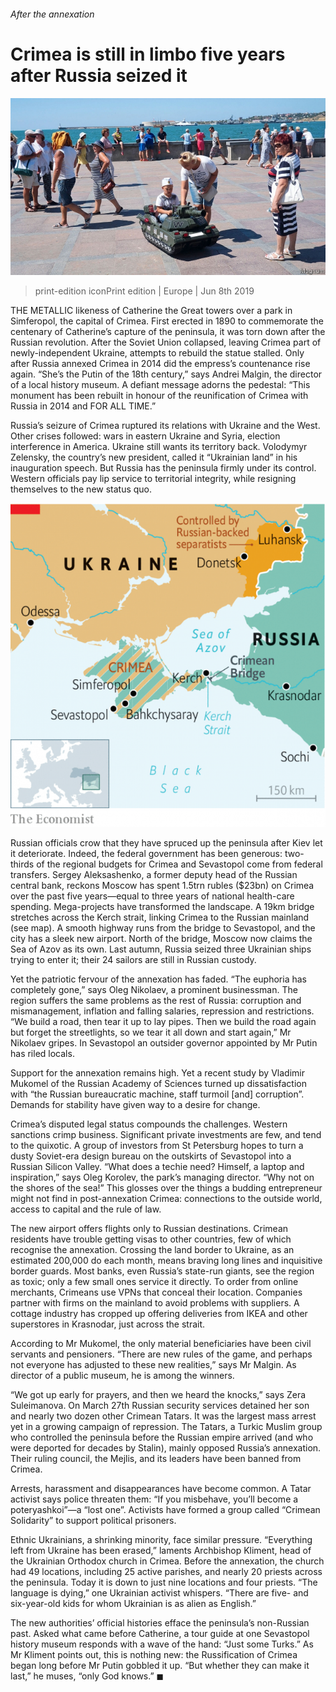 ###### After the annexation

# Crimea is still in limbo five years after Russia seized it 

![image](images/20190608_EUP002_0.jpg) 

> print-edition iconPrint edition | Europe | Jun 8th 2019 

THE METALLIC likeness of Catherine the Great towers over a park in Simferopol, the capital of Crimea. First erected in 1890 to commemorate the centenary of Catherine’s capture of the peninsula, it was torn down after the Russian revolution. After the Soviet Union collapsed, leaving Crimea part of newly-independent Ukraine, attempts to rebuild the statue stalled. Only after Russia annexed Crimea in 2014 did the empress’s countenance rise again. “She’s the Putin of the 18th century,” says Andrei Malgin, the director of a local history museum. A defiant message adorns the pedestal: “This monument has been rebuilt in honour of the reunification of Crimea with Russia in 2014 and FOR ALL TIME.” 

Russia’s seizure of Crimea ruptured its relations with Ukraine and the West. Other crises followed: wars in eastern Ukraine and Syria, election interference in America. Ukraine still wants its territory back. Volodymyr Zelensky, the country’s new president, called it “Ukrainian land” in his inauguration speech. But Russia has the peninsula firmly under its control. Western officials pay lip service to territorial integrity, while resigning themselves to the new status quo. 

![image](images/20190608_EUM987.png) 

Russian officials crow that they have spruced up the peninsula after Kiev let it deteriorate. Indeed, the federal government has been generous: two-thirds of the regional budgets for Crimea and Sevastopol come from federal transfers. Sergey Aleksashenko, a former deputy head of the Russian central bank, reckons Moscow has spent 1.5trn rubles ($23bn) on Crimea over the past five years—equal to three years of national health-care spending. Mega-projects have transformed the landscape. A 19km bridge stretches across the Kerch strait, linking Crimea to the Russian mainland (see map). A smooth highway runs from the bridge to Sevastopol, and the city has a sleek new airport. North of the bridge, Moscow now claims the Sea of Azov as its own. Last autumn, Russia seized three Ukrainian ships trying to enter it; their 24 sailors are still in Russian custody. 

Yet the patriotic fervour of the annexation has faded. “The euphoria has completely gone,” says Oleg Nikolaev, a prominent businessman. The region suffers the same problems as the rest of Russia: corruption and mismanagement, inflation and falling salaries, repression and restrictions. “We build a road, then tear it up to lay pipes. Then we build the road again but forget the streetlights, so we tear it all down and start again,” Mr Nikolaev gripes. In Sevastopol an outsider governor appointed by Mr Putin has riled locals. 

Support for the annexation remains high. Yet a recent study by Vladimir Mukomel of the Russian Academy of Sciences turned up dissatisfaction with “the Russian bureaucratic machine, staff turmoil [and] corruption”. Demands for stability have given way to a desire for change. 

Crimea’s disputed legal status compounds the challenges. Western sanctions crimp business. Significant private investments are few, and tend to the quixotic. A group of investors from St Petersburg hopes to turn a dusty Soviet-era design bureau on the outskirts of Sevastopol into a Russian Silicon Valley. “What does a techie need? Himself, a laptop and inspiration,” says Oleg Korolev, the park’s managing director. “Why not on the shores of the sea!” This glosses over the things a budding entrepreneur might not find in post-annexation Crimea: connections to the outside world, access to capital and the rule of law. 

The new airport offers flights only to Russian destinations. Crimean residents have trouble getting visas to other countries, few of which recognise the annexation. Crossing the land border to Ukraine, as an estimated 200,000 do each month, means braving long lines and inquisitive border guards. Most banks, even Russia’s state-run giants, see the region as toxic; only a few small ones service it directly. To order from online merchants, Crimeans use VPNs that conceal their location. Companies partner with firms on the mainland to avoid problems with suppliers. A cottage industry has cropped up offering deliveries from IKEA and other superstores in Krasnodar, just across the strait. 

According to Mr Mukomel, the only material beneficiaries have been civil servants and pensioners. “There are new rules of the game, and perhaps not everyone has adjusted to these new realities,” says Mr Malgin. As director of a public museum, he is among the winners. 

“We got up early for prayers, and then we heard the knocks,” says Zera Suleimanova. On March 27th Russian security services detained her son and nearly two dozen other Crimean Tatars. It was the largest mass arrest yet in a growing campaign of repression. The Tatars, a Turkic Muslim group who controlled the peninsula before the Russian empire arrived (and who were deported for decades by Stalin), mainly opposed Russia’s annexation. Their ruling council, the Mejlis, and its leaders have been banned from Crimea. 

Arrests, harassment and disappearances have become common. A Tatar activist says police threaten them: “If you misbehave, you’ll become a poteryashkoi”—a “lost one”. Activists have formed a group called “Crimean Solidarity” to support political prisoners. 

Ethnic Ukrainians, a shrinking minority, face similar pressure. “Everything left from Ukraine has been erased,” laments Archbishop Kliment, head of the Ukrainian Orthodox church in Crimea. Before the annexation, the church had 49 locations, including 25 active parishes, and nearly 20 priests across the peninsula. Today it is down to just nine locations and four priests. “The language is dying,” one Ukrainian activist whispers. “There are five- and six-year-old kids for whom Ukrainian is as alien as English.” 

The new authorities’ official histories efface the peninsula’s non-Russian past. Asked what came before Catherine, a tour guide at one Sevastopol history museum responds with a wave of the hand: “Just some Turks.” As Mr Kliment points out, this is nothing new: the Russification of Crimea began long before Mr Putin gobbled it up. “But whether they can make it last,” he muses, “only God knows.” ◼ 

